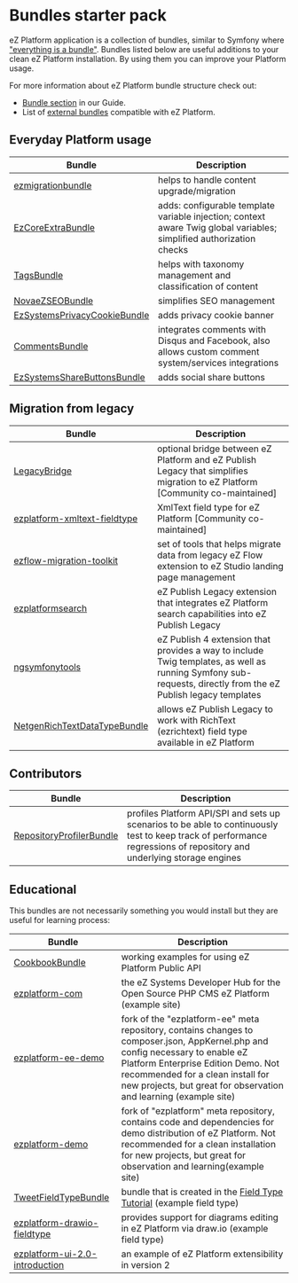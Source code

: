 # Bundles starter pack

eZ Platform application is a collection of bundles, similar to Symfony where ["everything is a bundle"](https://symfony.com/doc/3.4/bundles.html). Bundles listed below are useful additions to your clean eZ Platform installation. By using them you can improve your Platform usage.

For more information about eZ Platform bundle structure check out:

- [Bundle section](../guide/bundles.md) in our Guide.
- List of [external bundles](https://ezplatform.com/Bundles) compatible with eZ Platform.

## Everyday Platform usage

|Bundle|Description|
|------|-----------|
|[ezmigrationbundle](https://github.com/kaliop-uk/ezmigrationbundle)|helps to handle content upgrade/migration|
|[EzCoreExtraBundle](https://github.com/lolautruche/EzCoreExtraBundle)|adds: configurable template variable injection; context aware Twig global variables; simplified authorization checks|
|[TagsBundle](https://github.com/netgen/TagsBundle)|helps with taxonomy management and classification of content|
|[NovaeZSEOBundle](https://github.com/Novactive/NovaeZSEOBundle)|simplifies SEO management|
|[EzSystemsPrivacyCookieBundle](https://github.com/ezsystems/EzSystemsPrivacyCookieBundle)|adds privacy cookie banner|
|[CommentsBundle](https://github.com/ezsystems/CommentsBundle)|integrates comments with Disqus and Facebook, also allows custom comment system/services integrations|
|[EzSystemsShareButtonsBundle](https://github.com/ezsystems/EzSystemsShareButtonsBundle)|adds social share buttons|

## Migration from legacy

|Bundle|Description|
|------|-----------|
|[LegacyBridge](https://github.com/ezsystems/LegacyBridge)|optional bridge between eZ Platform and eZ Publish Legacy that simplifies migration to eZ Platform [Community co-maintained]|
|[ezplatform-xmltext-fieldtype](https://github.com/ezsystems/ezplatform-xmltext-fieldtype)|XmlText field type for eZ Platform [Community co-maintained]|
|[ezflow-migration-toolkit](https://github.com/ezsystems/ezflow-migration-toolkit)|set of tools that helps migrate data from legacy eZ Flow extension to eZ Studio landing page management|
|[ezplatformsearch](https://github.com/netgen/ezplatformsearch)|eZ Publish Legacy extension that integrates eZ Platform search capabilities into eZ Publish Legacy|
|[ngsymfonytools](https://github.com/netgen/ngsymfonytools)|eZ Publish 4 extension that provides a way to include Twig templates, as well as running Symfony sub-requests, directly from the eZ Publish legacy templates|
|[NetgenRichTextDataTypeBundle](https://github.com/netgen/NetgenRichTextDataTypeBundle)|allows eZ Publish Legacy to work with RichText (ezrichtext) field type available in eZ Platform|

## Contributors

|Bundle|Description|
|------|-----------|
|[RepositoryProfilerBundle](https://github.com/ezsystems/RepositoryProfilerBundle)| profiles Platform API/SPI and sets up scenarios to be able to continuously test to keep track of performance regressions of repository and underlying storage engines|

## Educational

This bundles are not necessarily something you would install but they are useful for learning process:

|Bundle|Description|
|------|-----------|
|[CookbookBundle](https://github.com/ezsystems/CookbookBundle)|working examples for using eZ Platform Public API|
|[ezplatform-com](https://github.com/ezsystems/ezplatform-com)|the eZ Systems Developer Hub for the Open Source PHP CMS eZ Platform (example site)|
|[ezplatform-ee-demo](https://github.com/ezsystems/ezplatform-ee-demo)|fork of the "ezplatform-ee" meta repository, contains changes to composer.json, AppKernel.php and config necessary to enable eZ Platform Enterprise Edition Demo. Not recommended for a clean install for new projects, but great for observation and learning (example site)|
|[ezplatform-demo](https://github.com/ezsystems/ezplatform-demo)|fork of "ezplatform" meta repository, contains code and dependencies for demo distribution of eZ Platform. Not recommended for a clean installation for new projects, but great for observation and learning(example site)|
|[TweetFieldTypeBundle](https://github.com/ezsystems/TweetFieldTypeBundle)|bundle that is created in the [Field Type Tutorial](../tutorials/field_type/creating_a_tweet_field_type.md) (example field type)|
|[ezplatform-drawio-fieldtype](https://github.com/ezsystems/ezplatform-drawio-fieldtype)| provides support for diagrams editing in eZ Platform via draw.io (example field type)|
|[ezplatform-ui-2.0-introduction](https://github.com/ezsystems/ezplatform-ui-2.0-introduction)|an example of eZ Platform extensibility in version 2|
